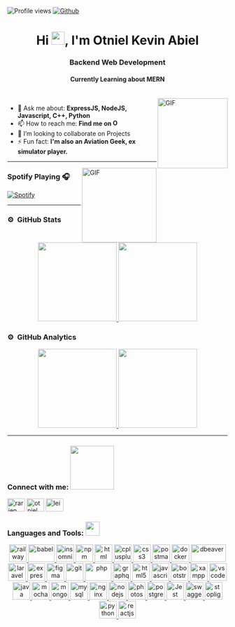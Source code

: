 ![Profile views](https://visitor-badge.glitch.me/badge?page_id=rarjen)
[![Github](https://img.shields.io/github/followers/rarjen?label=Follow&style=social)](https://github.com/rarjen)
<h1 align="center">Hi <img src = "https://raw.githubusercontent.com/MartinHeinz/MartinHeinz/master/wave.gif" width = 30px>, I'm Otniel Kevin Abiel</h1>
<h3 align="center">Backend Web Development</h3>
<h4 align="center">Currently Learning about MERN</h4>
</br>
<img align="right" alt="GIF" height="160px" src="https://media.giphy.com/media/du3J3cXyzhj75IOgvA/giphy.gif" />

- 💬 Ask me about: **ExpressJS, NodeJS, Javascript, C++, Python**
- 📫 How to reach me: **Find me on [<img alt="Otniel | LinkedIn" height="15px" src="https://cdn-icons-png.flaticon.com/512/174/174857.png"/>](https://www.linkedin.com/in/otniel-kevin-abiel-1b8567218)**
- 👯 I’m looking to collaborate on Projects
- ⚡ Fun fact: **I'm also an Aviation Geek, ex simulator player.**

---

<img align="right" alt="GIF" height="170px" src="https://media.giphy.com/media/J5B1Y8QZnzXXbLQIBu/giphy.gif" />

### Spotify Playing 🎧

[![Spotify](https://novatorem.visualbean.vercel.app/api/spotify)](https://open.spotify.com/user/1112981871)

---

### ⚙️ &nbsp;GitHub Stats

<p align="center">
<a href="https://github.com/rarjen">
    <img height="180em" src="https://github-readme-stats.vercel.app/api?username=rarjen&theme=gotham&show_icons=true&count_private=true&hide_title=true&hide_border=true"/>
    <img height="180em" src="https://github-readme-stats.vercel.app/api/top-langs/?username=rarjen&layout=compact&theme=gotham&hide=html&hide_border=true"/>
</a>
</p>

### ⚙️ &nbsp;GitHub Analytics

<p align="center">
<a href="https://github.com/rarjen">
    <img height="180em" src="https://github-profile-trophy.vercel.app/?username=rarjen&theme=onestar&no-frame=true&column=3&row=2"/>
    <img height="180em" src="http://github-readme-streak-stats.herokuapp.com?user=rarjen&theme=gotham&hide_border=true&date_format=M%20j%5B%2C%20Y%5D"/>
</a>
</p>

<!-- ![GitHub stats](https://github-readme-stats.vercel.app/api?username=rarjen&theme=gotham&show_icons=true&count_private=true&hide_title=true&hide_border=true)
![Top Langs](https://github-readme-stats.vercel.app/api/top-langs/?username=rarjen&layout=compact&theme=gotham&hide=html&hide_border=true&card_width=330) -->

<!-- ![trophy](https://github-profile-trophy.vercel.app/?username=rarjen&theme=onestar&no-frame=true&column=3&row=2)
![GitHub Streak](http://github-readme-streak-stats.herokuapp.com?user=rarjen&theme=gotham&hide_border=true&date_format=M%20j%5B%2C%20Y%5D) -->

<!-- ### Blogs posts -->

<!-- BLOG-POST-LIST:START -->
<!-- - [Optimizing Nodejs Docker build times — Layering explained.](https://medium.com/@visualbean/optimizing-nodejs-docker-build-times-layering-explained-185d60a56e99?source=rss-35f0ba80b9cd------2) -->
<!-- - [Keeping up with trends](https://medium.com/@visualbean/keeping-up-with-trends-19f9a7274577?source=rss-35f0ba80b9cd------2) -->
<!-- - [5 Quick NodeJS tips](https://medium.com/@visualbean/5-quick-nodejs-tips-fadbcd513d65?source=rss-35f0ba80b9cd------2) -->
<!-- - [C# String Concatenation](https://medium.com/@visualbean/c-string-concatenation-8873c9871240?source=rss-35f0ba80b9cd------2) -->
<!-- - [Documenting role based authentication with Swagger](https://medium.com/@visualbean/documenting-role-based-authentication-with-swagger-fa1d6c835cfd?source=rss-35f0ba80b9cd------2) -->
<!-- BLOG-POST-LIST:END -->

---

<p align="left">
<h3 align="left">Connect with me: <img src='https://raw.githubusercontent.com/ShahriarShafin/ShahriarShafin/main/Assets/handshake.gif' width="100px"></h3>
<a href="https://codepen.io/rarjen" target="blank"><img align="center" src="https://cdn.jsdelivr.net/npm/simple-icons@3.0.1/icons/codepen.svg" alt="rarjen" height="30" width="40" /></a>
<a href="https://www.linkedin.com/in/otniel-kevin-abiel-1b8567218" target="blank"><img align="center" src="https://cdn.jsdelivr.net/npm/simple-icons@3.0.1/icons/linkedin.svg" alt="otniel" height="30" width="40" /></a>
<a href="https://stackoverflow.com/users/17105990/lei" target="blank"><img align="center" src="https://cdn.jsdelivr.net/npm/simple-icons@3.0.1/icons/stackoverflow.svg" alt="lei" height="30" width="40" /></a>
</p>

<h3 align="left">Languages and Tools: <img src = "https://media2.giphy.com/media/QssGEmpkyEOhBCb7e1/giphy.gif?cid=ecf05e47a0n3gi1bfqntqmob8g9aid1oyj2wr3ds3mg700bl&rid=giphy.gif" width = 32px></h3>
<p align="center"> <a href="https://railway.app/" target="_blank"> <img src="https://railway.app/brand/logo-light.png" alt="railway" width="40" height="40"/> </a> <a href="https://babeljs.io/" target="_blank"> <img src="https://upload.wikimedia.org/wikipedia/commons/thumb/0/02/Babel_Logo.svg/1280px-Babel_Logo.svg.png" alt="babel" width="60" height="40"/> </a> <a href="https://insomnia.rest/" target="_blank"> <img src="https://seeklogo.com/images/I/insomnia-logo-A35E09EB19-seeklogo.com.png" alt="insomnia" width="40" height="40"/> </a> <a href="https://www.npmjs.com/" target="_blank"> <img src="https://img.icons8.com/color/512/npm.png" alt="npm" width="40" height="40"/> </a> <a href="https://www.postman.com/" target="_blank"> <img src="https://img.icons8.com/color/512/html-5.png" alt="html" width="40" height="40"/> </a> <a href="https://cplusplus.com/" target="_blank"> <img src="https://img.icons8.com/color/512/c-plus-plus-logo.png" alt="cplusplus" width="40" height="40"/> </a> <a href="https://www.w3schools.com/css/" target="_blank"> <img src="https://img.icons8.com/color/512/css3.png" alt="css3" width="40" height="40"/> </a> <a href="https://www.postman.com/" target="_blank"> <img src="https://cdn.worldvectorlogo.com/logos/postman.svg" alt="postman" width="40" height="40"/> </a> <a href="https://www.docker.com/" target="_blank"> <img src="https://img.icons8.com/fluency/512/docker.png" alt="docker" width="40" height="40"/> </a> <a href="https://dbeaver.io/" target="_blank"> <img src="https://dbeaver.com/wp-content/uploads/2022/10/LogoX2.png" alt="dbeaver" width="80" height="40"/> </a> <a href="https://laravel.com/" target="_blank"> <img src="https://upload.wikimedia.org/wikipedia/commons/thumb/9/9a/Laravel.svg/985px-Laravel.svg.png" alt="laravel" width="40" height="40"/> </a> <a href="https://expressjs.com" target="_blank"> <img src="https://skillshack.blob.core.windows.net/uploads/express.webp" alt="express" width="40" height="40"/> </a> <a href="https://www.figma.com/" target="_blank"> <img src="https://www.vectorlogo.zone/logos/figma/figma-icon.svg" alt="figma" width="40" height="40"/> </a> <a href="https://git-scm.com/" target="_blank"> <img src="https://www.vectorlogo.zone/logos/git-scm/git-scm-icon.svg" alt="git" width="40" height="40"/> </a> <a href="https://www.php.net/" target="_blank"> <img src="https://upload.wikimedia.org/wikipedia/commons/thumb/2/27/PHP-logo.svg/2560px-PHP-logo.svg.png" alt="php" width="60" height="40"/> </a> <a href="https://graphql.org" target="_blank"> <img src="https://www.vectorlogo.zone/logos/graphql/graphql-icon.svg" alt="graphql" width="40" height="40"/> </a> <a href="https://www.w3.org/html/" target="_blank"> <img src="https://img.icons8.com/color/512/html-5.png" alt="html5" width="40" height="40"/> </a> <a href="https://developer.mozilla.org/en-US/docs/Web/JavaScript" target="_blank"> <img src="https://upload.wikimedia.org/wikipedia/commons/thumb/9/99/Unofficial_JavaScript_logo_2.svg/2048px-Unofficial_JavaScript_logo_2.svg.png" alt="javascript" width="40" height="40"/> </a> <a href="https://getbootstrap.com/docs/5.2/getting-started/introduction/" target="_blank"> <img src="https://img.icons8.com/color/512/bootstrap.png" alt="bootstrap" width="40" height="40"/> </a> <a href="https://www.apachefriends.org/" target="_blank"> <img src="https://seeklogo.com/images/X/xampp-logo-1C1A9E3689-seeklogo.com.png" alt="xampp" width="40" height="40"/> </a> <a href="https://code.visualstudio.com/" target="_blank"> <img src="https://img.icons8.com/color/512/visual-studio-code-2019.png" alt="vscode" width="40" height="40"/> </a> <a href="https://www.java.com/en/" target="_blank"> <img src="https://img.icons8.com/color/512/java-coffee-cup-logo.png" alt="java" width="40" height="40"/> </a> <a href="https://mochajs.org" target="_blank"> <img src="https://www.vectorlogo.zone/logos/mochajs/mochajs-icon.svg" alt="mocha" width="40" height="40"/> </a> <a href="https://www.mongodb.com/" target="_blank"> <img src="https://cdn.iconscout.com/icon/free/png-256/mongodb-3-1175138.png" alt="mongodb" width="40" height="40"/> </a> <a href="https://www.mysql.com/" target="_blank"> <img src="https://img.icons8.com/fluency/512/mysql-logo.png" alt="mysql" width="40" height="40"/> </a> <a href="https://www.nginx.com" target="_blank"> <img src="https://img.icons8.com/color/512/nginx.png" alt="nginx" width="40" height="40"/> </a> <a href="https://nodejs.org" target="_blank"> <img src="https://img.icons8.com/color/512/nodejs.png" alt="nodejs" width="40" height="40"/> </a> <a href="https://www.photoshop.com/en" target="_blank"> <img src="https://img.icons8.com/color/512/adobe-photoshop--v1.png" alt="photoshop" width="40" height="40"/> </a> <a href="https://www.postgresql.org" target="_blank"> <img src="https://img.icons8.com/color/512/postgreesql.png" alt="postgresql" width="40" height="40"/> </a> <a href="https://jestjs.io/" target="_blank"> <img src="https://miro.medium.com/max/600/1*i37IyHf6vnhqWIA9osxU3w.png" alt="Jest" width="40" height="40"/> </a> <a href="https://swagger.io/" target="_blank"> <img src="https://docs.oracle.com/cloud/apiary/images/swagger-logo.png" alt="swagger" width="40" height="40"/> </a> <a href="https://stoplight.io/studio" target="_blank"> <img src="https://cdn.worldvectorlogo.com/logos/stoplight.svg" alt="stoplight" width="40" height="40"/> </a> <a href="https://www.python.org/" target="_blank"> <img src="https://img.icons8.com/color/512/python.png" alt="python" width="40" height="40"/> </a> <a href="https://reactjs.org/" target="_blank"> <img src="https://img.icons8.com/office/512/react.png" alt="reactjs" width="40" height="40"/> </a> </p>
